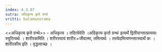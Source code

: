 ```yaml
---
index: 4.3.87
sutra: अधिकृत्य कृते ग्रन्थे
vritti: balamanorama
---
```


<<अधिकृत्य कृते ग्रन्थे>> - अधिकृत्य । तदित्येवेति ।अदिकृत्य कृतो ग्रन्थः॑ इत्यर्थे द्वितीयान्तात्प्रत्ययाः स्युरित्यर्थः । शारीरकमिति । शरीरस्यायं शारीरः=जीवात्मा, तमित्यर्थः । तस्येदमित्यणन्तात्स्वार्थे कः । शारीरकीय इति । वृद्धत्वाच्छः । 